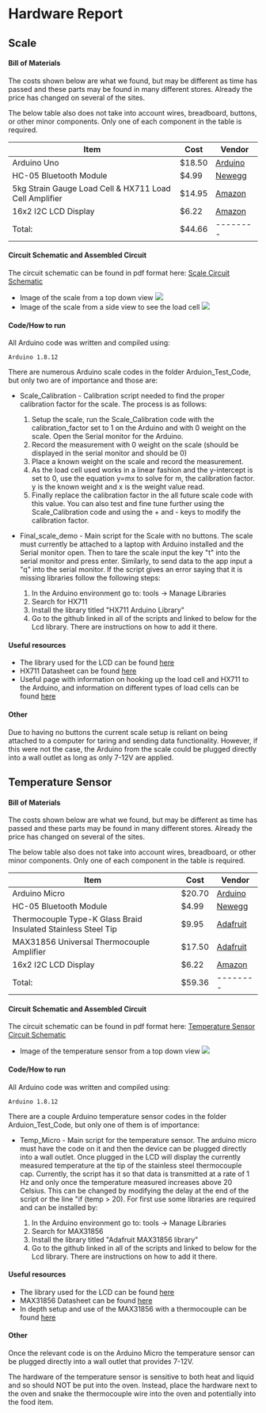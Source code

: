 # Hardware Report

## Scale
#### Bill of Materials
The costs shown below are what we found, but may be different as time has passed and these parts may be found in many different stores.  Already the price has changed on several of the sites.

The below table also does not take into account wires, breadboard, buttons, or other minor components.  Only one of each component in the table is required.

| Item | Cost | Vendor |
| ---- | ---- | ------ |
| Arduino Uno | $18.50 | [Arduino](https://store.arduino.cc/usa/arduino-uno-rev3) |
| HC-05 Bluetooth Module | $4.99 | [Newegg](https://www.newegg.com/p/2A7-00D0-00029?item=9SIAAZM4D78003&source=region&nm_mc=knc-googlemkp-pc&cm_mmc=knc-googlemkp-pc-_-pla-axe-tech-_-ec+-+test+%26+measurement-_-9SIAAZM4D78003&gclid=CjwKCAjw4pT1BRBUEiwAm5QuR1sU7ZQ3juAJBh7DWdgi9QQxvOhapDBGI-okFYsE2MlAPqds6tzFqhoCdBkQAvD_BwE&gclsrc=aw.ds) |
| 5kg Strain Gauge Load Cell & HX711 Load Cell Amplifier | $14.95 | [Amazon](https://www.amazon.com/Degraw-Load-Cell-HX711-Combo/dp/B075317R45/ref=sr_1_8?dchild=1&keywords=5kg+load+cell&qid=1587930005&sr=8-8) |
| 16x2 I2C LCD Display | $6.22 | [Amazon](https://www.amazon.com/ILS-Backlight-Display-Screen-Arduino/dp/B07PXV4YHL/ref=sr_1_30?crid=1AUB126ST113F&dchild=1&keywords=16x2+lcd+i2c&qid=1587930056&sprefix=16x2+LCD+%2Caps%2C149&sr=8-30) |
| Total: | $44.66 | -------- |


#### Circuit Schematic and Assembled Circuit
The circuit schematic can be found in pdf format here: [Scale Circuit Schematic](Scale_Circuit_Schematic.pdf)

 * Image of the scale from a top down view
![](https://github.com/BostonUniversitySeniorDesign/20-21-IotKitchen/tree/master/Images/Scale_top.jpg)
 * Image of the scale from a side view to see the load cell
![](https://github.com/BostonUniversitySeniorDesign/20-21-IotKitchen/tree/master/Images/Scale_side.jpg)


#### Code/How to run
All Arduino code was written and compiled using:

    Arduino 1.8.12

There are numerous Arduino scale codes in the folder Arduion_Test_Code, but only two are of importance and those are:

* Scale_Calibration - Calibration script needed to find the proper calibration factor for the scale.  The process is as follows:

    1. Setup the scale, run the Scale_Calibration code with the calibration_factor set to 1 on the Arduino and with 0 weight on the scale. Open the Serial monitor for the Arduino.
    2. Record the measurement with 0 weight on the scale (should be displayed in the serial monitor and should be 0)
    3. Place a known weight on the scale and record the measurement.
    4. As the load cell used works in a linear fashion and the y-intercept is set to 0, use the equation y=mx to solve for m, the calibration factor. y is the known weight and x is the weight value read.
    5. Finally replace the calibration factor in the all future scale code with this value.  You can also test and fine tune further using the Scale_Calibration code and using the + and - keys to modify the calibration factor.

* Final_scale_demo - Main script for the Scale with no buttons.  The scale must currently be attached to a laptop with Arduino installed and the Serial monitor open.  Then to tare the scale input the key "t" into the serial monitor and press enter.  Similarly, to send data to the app input a "q" into the serial monitor.  If the script gives an error saying that it is missing libraries follow the following steps:

    1. In the Arduino environment go to: tools -> Manage Libraries
    2. Search for HX711
    3. Install the library titled "HX711 Arduino Library"
    4. Go to the github linked in all of the scripts and linked to below for the Lcd library.  There are instructions on how to add it there.

#### Useful resources
* The library used for the LCD can be found [here](https://github.com/johnrickman/LiquidCrystal_I2C)
* HX711 Datasheet can be found [here](https://cdn.sparkfun.com/datasheets/Sensors/ForceFlex/hx711_english.pdf)
* Useful page with information on hooking up the load cell and HX711 to the Arduino, and information on different types of load cells can be found [here](https://learn.sparkfun.com/tutorials/load-cell-amplifier-hx711-breakout-hookup-guide?_ga=2.131138380.232106450.1587934292-1930200389.1587934292)

#### Other
Due to having no buttons the current scale setup is reliant on being attached to a computer for taring and sending data functionality.  However, if this were not the case, the Arduino from the scale could be plugged directly into a wall outlet as long as only 7-12V are applied.



## Temperature Sensor
#### Bill of Materials
The costs shown below are what we found, but may be different as time has passed and these parts may be found in many different stores.  Already the price has changed on several of the sites.

The below table also does not take into account wires, breadboard, or other minor components.  Only one of each component in the table is required.

| Item | Cost | Vendor |
| ---- | ---- | ------ |
| Arduino Micro | $20.70 | [Arduino](https://store.arduino.cc/usa/arduino-micro) |
| HC-05 Bluetooth Module | $4.99 | [Newegg](https://www.newegg.com/p/2A7-00D0-00029?item=9SIAAZM4D78003&source=region&nm_mc=knc-googlemkp-pc&cm_mmc=knc-googlemkp-pc-_-pla-axe-tech-_-ec+-+test+%26+measurement-_-9SIAAZM4D78003&gclid=CjwKCAjw4pT1BRBUEiwAm5QuR1sU7ZQ3juAJBh7DWdgi9QQxvOhapDBGI-okFYsE2MlAPqds6tzFqhoCdBkQAvD_BwE&gclsrc=aw.ds) |
| Thermocouple Type-K Glass Braid Insulated Stainless Steel Tip | $9.95 | [Adafruit](https://www.adafruit.com/product/3245) |
| MAX31856 Universal Thermocouple Amplifier | $17.50 | [Adafruit](https://www.adafruit.com/product/3263) |
| 16x2 I2C LCD Display | $6.22 | [Amazon](https://www.amazon.com/ILS-Backlight-Display-Screen-Arduino/dp/B07PXV4YHL/ref=sr_1_30?crid=1AUB126ST113F&dchild=1&keywords=16x2+lcd+i2c&qid=1587930056&sprefix=16x2+LCD+%2Caps%2C149&sr=8-30) |
| Total: | $59.36 | -------- |


#### Circuit Schematic and Assembled Circuit
The circuit schematic can be found in pdf format here: [Temperature Sensor Circuit Schematic](https://github.com/BostonUniversitySeniorDesign/20-21-IotKitchen/tree/master/Images/Temp_Circuit_Schematic.pdf)

 * Image of the temperature sensor from a top down view
![](https://github.com/BostonUniversitySeniorDesign/20-21-IotKitchen/tree/master/Images/Temperature_sensor.jpg)


#### Code/How to run
All Arduino code was written and compiled using:

    Arduino 1.8.12
    
There are a couple Arduino temperature sensor codes in the folder Arduion_Test_Code, but only one of them is of importance:

* Temp_Micro - Main script for the temperature sensor.  The arduino micro must have the code on it and then the device can be plugged directly into a wall outlet.  Once plugged in the LCD will display the currently measured temperature at the tip of the stainless steel thermocouple cap.  Currently, the script has it so that data is transmitted at a rate of 1 Hz and only once the temperature measured increases above 20 Celsius.  This can be changed by modifying the delay at the end of the script or the line "if (temp > 20).  For first use some libraries are required and can be installed by:

    1. In the Arduino environment go to: tools -> Manage Libraries
    2. Search for MAX31856
    3. Install the library titled "Adafruit MAX31856 library"
    4. Go to the github linked in all of the scripts and linked to below for the Lcd library.  There are instructions on how to add it there.

#### Useful resources
* The library used for the LCD can be found [here](https://github.com/johnrickman/LiquidCrystal_I2C)
* MAX31856 Datasheet can be found [here](https://datasheets.maximintegrated.com/en/ds/MAX31856.pdf)
* In depth setup and use of the MAX31856 with a thermocouple can be found [here](https://learn.sparkfun.com/tutorials/load-cell-amplifier-hx711-breakout-hookup-guide?_ga=2.131138380.232106450.1587934292-1930200389.1587934292)

#### Other
Once the relevant code is on the Arduino Micro the temperature sensor can be plugged directly into a wall outlet that provides 7-12V.

The hardware of the temperature sensor is sensitive to both heat and liquid and so should NOT be put into the oven.  Instead, place the hardware next to the oven and snake the thermocouple wire into the oven and potentially into the food item.

